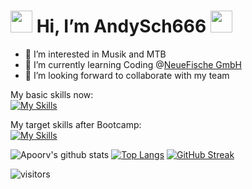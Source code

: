 #  <img src="https://github.com/TheDudeThatCode/TheDudeThatCode/blob/master/Assets/Hi.gif" width="35" /> Hi, I’m AndySch666  <img src="https://github.com/TheDudeThatCode/TheDudeThatCode/blob/master/Assets/Hi.gif" width="35" />

- 👀 I’m interested in Musik and MTB 
- 🌱 I’m currently learning Coding @[NeueFische GmbH](https://www.neuefische.de)
- 💞️ I’m looking forward to collaborate with my team

My basic skills now:<br>
[![My Skills](https://skills.thijs.gg/icons?i=java,js,unity,css,html)](https://skills.thijs.gg)

My target skills after Bootcamp:<br>
[![My Skills](https://skills.thijs.gg/icons?i=html,mongodb,figma,js,css,react,ts)](https://skills.thijs.gg)

![Apoorv's github stats](https://github-readme-stats.vercel.app/api?username=AndySch666&show_icons=true&title_color=ffc857&icon_color=8ac926&text_color=daf7dc&bg_color=151515&hide=issues&count_private=true&include_all_commits=true)
[![Top Langs](https://github-readme-stats.vercel.app/api/top-langs/?username=AndySch666&layout=compact&theme=codeSTACKr)](https://github.com/anuraghazra/github-readme-stats)
[![GitHub Streak](https://github-readme-streak-stats.herokuapp.com/?user=AndySch666&theme=dark)](https://git.io/streak-stats)

![visitors](https://visitor-badge-reloaded.herokuapp.com/badge?page_id=AndySch666.AndySch666&color=00cf00)


<!---
AndySch666/AndySch666 is a ✨ special ✨ repository because its `README.md` (this file) appears on your GitHub profile.
You can click the Preview link to take a look at your changes.
--->
